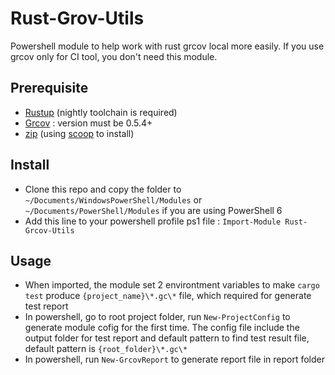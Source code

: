 # Rust-Grov-Utils

Powershell module to help work with rust grcov local more easily. If you use grcov only for CI tool, you don't need this module.

## Prerequisite

- [Rustup](https://rustup.rs/) (nightly toolchain is required)
- [Grcov](https://github.com/mozilla/grcov) : version must be 0.5.4+
- [zip](http://infozip.sourceforge.net/) (using [scoop](http://infozip.sourceforge.net/) to install)

## Install

- Clone this repo and copy the folder to `~/Documents/WindowsPowerShell/Modules` or `~/Documents/PowerShell/Modules` if you are using PowerShell 6
- Add this line to your powershell profile ps1 file : `Import-Module Rust-Grcov-Utils`

## Usage

- When imported, the module set 2 environtment variables to make `cargo test` produce `{project_name}\*.gc\*` file, which required for generate test report
- In powershell, go to root project folder, run `New-ProjectConfig` to generate module cofig for the first time. The config file include the output folder for test report and default pattern to find test result file, default pattern is `{root_folder}\*.gc\*`
- In powershell, run `New-GrcovReport` to generate report file in report folder
